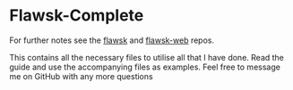 # Flawsk-Complete

For further notes see the [flawsk](https://github.com/podit/flawsk) and [flawsk-web](https://github.com/podit/flawsk-web) repos.

This contains all the necessary files to utilise all that I have done. Read the guide and use the accompanying files as examples. Feel free to message me on GitHub with any more questions
